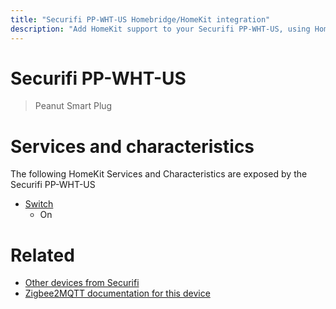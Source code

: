 ```yaml
---
title: "Securifi PP-WHT-US Homebridge/HomeKit integration"
description: "Add HomeKit support to your Securifi PP-WHT-US, using Homebridge, Zigbee2MQTT and homebridge-z2m."
---
```

<!---
This file has been GENERATED using src/docgen/docgen.ts
DO NOT EDIT THIS FILE MANUALLY!
-->
# Securifi PP-WHT-US
> Peanut Smart Plug


# Services and characteristics
The following HomeKit Services and Characteristics are exposed by
the Securifi PP-WHT-US

* [Switch](../../switch.md)
  * On


# Related
* [Other devices from Securifi](../index.md#securifi)
* [Zigbee2MQTT documentation for this device](https://www.zigbee2mqtt.io/devices/PP-WHT-US.html)